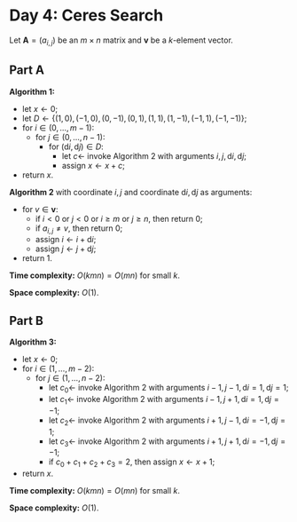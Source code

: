 <!-- day04.md -->
<!-- Copyright (c) 2024-2025 Ishan Pranav -->
<!-- Licensed under the MIT license. -->

<!-- Ceres Search -->

# Day 4: Ceres Search

Let $\mathbf{A}=(a_{i,j})$ be an $m\times n$ matrix and
$\mathbf{v}$ be a $k$-element vector.

## Part A

**Algorithm 1:**

* let $x\leftarrow 0$;
* let $D\leftarrow\lbrace(1,0),(-1,0),(0,-1),(0,1),(1,1),(1,-1),(-1,1),(-1,-1)\rbrace$;
* for $i\in(0,\dots,m-1)$:
  * for $j\in(0,\dots,n-1)$:
    * for $(\mathrm{d}i,\mathrm{d}j)\in D$:
      * let $c\leftarrow$ invoke Algorithm 2 with arguments $i,j,\mathrm{d}i,\mathrm{d}j$;
      * assign $x\leftarrow x+c$;
* return $x$.

**Algorithm 2** with coordinate $i,j$ and coordinate $\mathrm{d}i,\mathrm{d}j$ as arguments:

* for $v\in\mathbf{v}$:
  * if $i\lt 0$ or $j\lt 0$ or $i\geq m$ or $j\geq n$, then return $0$;
  * if $a_{i,j}\neq v$, then return $0$;
  * assign $i\leftarrow i+\mathrm{d}i$;
  * assign $j\leftarrow j+\mathrm{d}j$;
* return $1$.

**Time complexity:** $O(kmn)=O(mn)$ for small $k$.

**Space complexity:** $O(1)$.

## Part B

**Algorithm 3:**

* let $x\leftarrow 0$;
* for $i\in(1,\dots,m-2)$:
  * for $j\in(1,\dots,n-2)$:
    * let $c_0\leftarrow$ invoke Algorithm 2 with arguments $i-1,j-1,\mathrm{d}i=1,\mathrm{d}j=1$;
    * let $c_1\leftarrow$ invoke Algorithm 2 with arguments $i-1,j+1,\mathrm{d}i=1,\mathrm{d}j=-1$;
    * let $c_2\leftarrow$ invoke Algorithm 2 with arguments $i+1,j-1,\mathrm{d}i=-1,\mathrm{d}j=1$;
    * let $c_3\leftarrow$ invoke Algorithm 2 with arguments $i+1,j+1,\mathrm{d}i=-1,\mathrm{d}j=-1$;
    * if $c_0+c_1+c_2+c_3=2$, then assign $x\leftarrow x+1$;
* return $x$.

**Time complexity:** $O(kmn)=O(mn)$ for small $k$.

**Space complexity:** $O(1)$.
